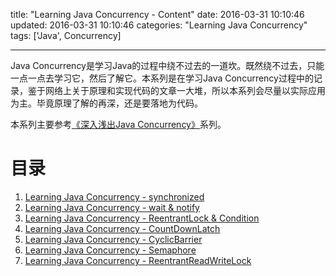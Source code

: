 title: "Learning Java Concurrency - Content"
date: 2016-03-31 10:10:46
updated: 2016-03-31 10:10:46
categories: "Learning Java Concurrency"
tags: ['Java', Concurrency]

---

Java Concurrency是学习Java的过程中绕不过去的一道坎。既然绕不过去，只能一点一点去学习它，然后了解它。本系列是在学习Java Concurrency过程中的记录，鉴于网络上关于原理和实现代码的文章一大堆，所以本系列会尽量以实际应用为主。毕竟原理了解的再深，还是要落地为代码。

本系列主要参考[《深入浅出Java Concurrency》](http://www.blogjava.net/xylz/archive/2010/07/08/325587.html)系列。

<!-- More -->

# 目录

1. [Learning Java Concurrency - synchronized](/2016/04/01/java-concurrency-synchronized/)
2. [Learning Java Concurrency - wait & notify](/2016/04/06/learning-java-concurrency-wait-notify/)
3. [Learning Java Concurrency - ReentrantLock & Condition](/2016/04/07/learning-java-concurrency-reentrantlock-condition/)
4. [Learning Java Concurrency - CountDownLatch](/2016/03/30/java-concurrency-countdownlatch/)
5. [Learning Java Concurrency - CyclicBarrier](/2016/03/30/java-concurrency-cyclicbarrier/)
6. [Learning Java Concurrency - Semaphore](/2016/03/30/java-concurrent-semaphore/)
7. [Learning Java Concurrency - ReentrantReadWriteLock](/2016/04/07/learning-java-concurrency-reentrantreadwritelock/)
